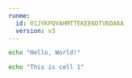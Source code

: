 ```yaml
---
runme:
  id: 01JYKPQYAHMTTEKEE6DTV6DA6A
  version: v3
---
```


```sh {"id":"01JYKQ8A2ECKRD8AYX8RNBE62D"}
echo "Hello, World!"

```

```sh {"id":"01JYKQABAYYYMD71AV9DSMVKRB"}
echo "This is cell 1"

```

```sh {"id":"01JYKQC8PT3C80ZJZZAP3D7X73"}

```